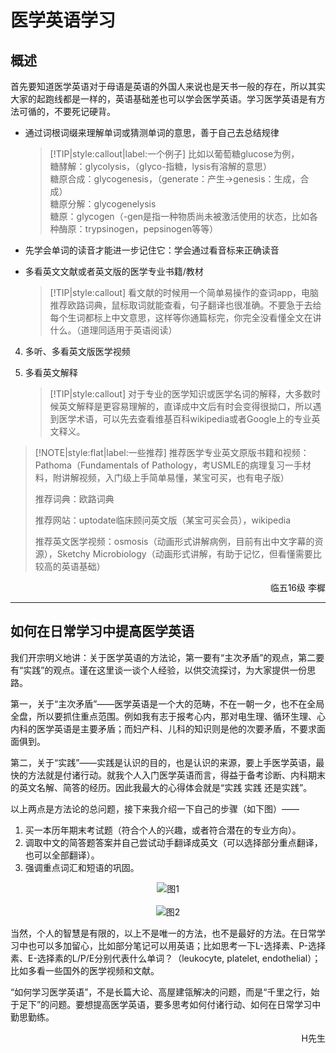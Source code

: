 # 医学英语学习

## 概述

首先要知道医学英语对于母语是英语的外国人来说也是天书一般的存在，所以其实大家的起跑线都是一样的，英语基础差也可以学会医学英语。学习医学英语是有方法可循的，不要死记硬背。

+ 通过词根词缀来理解单词或猜测单词的意思，善于自己去总结规律
    > [!TIP|style:callout|label:一个例子]
    > 比如以葡萄糖glucose为例，    
    > 糖酵解：glycolysis，（glyco-指糖，lysis有溶解的意思）   
    > 糖原合成：glycogenesis，（generate：产生→genesis：生成，合成）  
    > 糖原分解：glycogenelysis    
    > 糖原：glycogen（-gen是指一种物质尚未被激活使用的状态，比如各种酶原：trypsinogen，pepsinogen等等）

+ 先学会单词的读音才能进一步记住它：学会通过看音标来正确读音

+ 多看英文文献或者英文版的医学专业书籍/教材
    > [!TIP|style:callout]
    > 看文献的时候用一个简单易操作的查词app，电脑推荐欧路词典，鼠标取词就能查看，句子翻译也很准确。不要急于去给每个生词都标上中文意思，这样等你通篇标完，你完全没看懂全文在讲什么。（道理同适用于英语阅读）

4. 多听、多看英文版医学视频

5. 多看英文解释
    > [!TIP|style:callout]
    > 对于专业的医学知识或医学名词的解释，大多数时候英文解释是更容易理解的，直译成中文后有时会变得很拗口，所以遇到医学术语，可以先去查看维基百科wikipedia或者Google上的专业英文释义。

> [!NOTE|style:flat|label:一些推荐]
> 推荐医学专业英文原版书籍和视频：Pathoma（Fundamentals of Pathology，考USMLE的病理复习一手材料，附讲解视频，入门级上手简单易懂，某宝可买，也有电子版）
>
> 推荐词典：欧路词典
>
> 推荐网站：uptodate临床顾问英文版（某宝可买会员），wikipedia
>
>推荐英文医学视频：osmosis（动画形式讲解病例，目前有出中文字幕的资源），Sketchy Microbiology（动画形式讲解，有助于记忆，但看懂需要比较高的英语基础）

<p align="right">临五16级 李樨</p>

----

## 如何在日常学习中提高医学英语

我们开宗明义地讲：关于医学英语的方法论，第一要有“主次矛盾”的观点，第二要有“实践”的观点。谨在这里谈一谈个人经验，以供交流探讨，为大家提供一份思路。

第一，关于“主次矛盾”——医学英语是一个大的范畴，不在一朝一夕，也不在全局全盘，所以要抓住重点范围。例如我有志于报考心内，那对电生理、循环生理、心内科的医学英语是主要矛盾；而妇产科、儿科的知识则是他的次要矛盾，不要求面面俱到。

第二，关于“实践”——实践是认识的目的，也是认识的来源，要上手医学英语，最快的方法就是付诸行动。就我个人入门医学英语而言，得益于备考诊断、内科期末的英文名解、简答的经历。因此我最大的心得体会就是“实践 实践 还是实践”。

以上两点是方法论的总问题，接下来我介绍一下自己的步骤（如下图）——

1. 买一本历年期末考试题（符合个人的兴趣，或者符合潜在的专业方向）。
2. 调取中文的简答题答案并自己尝试动手翻译成英文（可以选择部分重点翻译，也可以全部翻译）。
3. 强调重点词汇和短语的巩固。

<div align=center>
<img src="https://cdn.jsdelivr.net/gh/zcx980605/Survive_XYSM_dev@master/Image/Ch3_4_1.png" alt="图1">
</div>
<br/>
<div align=center>
<img src="https://cdn.jsdelivr.net/gh/zcx980605/Survive_XYSM_dev@master/Image/Ch3_4_2.png" alt="图2">
</div>

当然，个人的智慧是有限的，以上不是唯一的方法，也不是最好的方法。在日常学习中也可以多加留心，比如部分笔记可以用英语；比如思考一下L-选择素、P-选择素、E-选择素的L/P/E分别代表什么单词？（leukocyte, platelet, endothelial）；比如多看一些国外的医学视频和文献。

“如何学习医学英语”，不是长篇大论、高屋建瓴解决的问题，而是“千里之行，始于足下”的问题。要想提高医学英语，要多思考如何付诸行动、如何在日常学习中勤思勤练。

<p align="right">H先生</p>